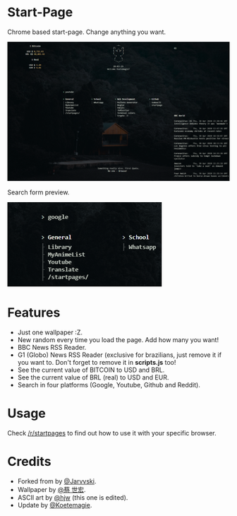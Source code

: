 # Start-Page
Chrome based start-page. Change anything you want.

![preview](/preview.png?raw=trueg)

Search form preview.

![search_preview](/search_preview.gif?raw=trueg)

# Features
* Just one wallpaper :Z.
* New random every time you load the page. Add how many you want!
* BBC News RSS Reader.
* G1 (Globo) News RSS Reader (exclusive for brazilians, just remove it if you want to. Don't forget to remove it in **scripts.js** too!
* See the current value of BITCOIN to USD and BRL.
* See the current value of BRL (real) to USD and EUR.
* Search in four platforms (Google, Youtube, Github and Reddit).

# Usage
Check [/r/startpages](https://www.reddit.com/r/startpages/) to find out how to use it with your specific browser.

# Credits
* Forked from by [@Jarvvski](https://github.com/Jarvvski/Start-Page).
* Wallpaper by [@蔡 世宏](https://unsplash.com/photos/idT3B9dZJSQ).
* ASCII art by [@hjw](https://www.asciiart.eu/religion/angels) (this one is edited).
* Update by [@Koetemagie](https://github.com/Koetemagie/startpage).
